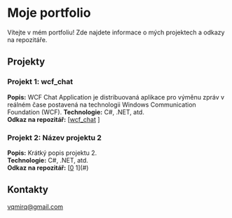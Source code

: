 # Moje portfolio

Vítejte v mém portfoliu! Zde najdete informace o mých projektech a odkazy na repozitáře.

## Projekty

### Projekt 1: wcf_chat
**Popis:** WCF Chat Application je distribuovaná aplikace pro výměnu zpráv v reálném čase postavená na technologii Windows Communication Foundation (WCF). 
**Technologie:** C#, .NET, atd.  
**Odkaz na repozitář:** [[wcf_chat](https://github.com/DMCRoul/wcf_chat.git) ]

### Projekt 2: Název projektu 2
**Popis:** Krátký popis projektu 2.  
**Technologie:** C#, .NET, atd.  
**Odkaz na repozitář:** [[0](https://github.com/DMCRoul/wcf_chat.git) 1](#)
## Kontakty
vqmirq@gmail.com
